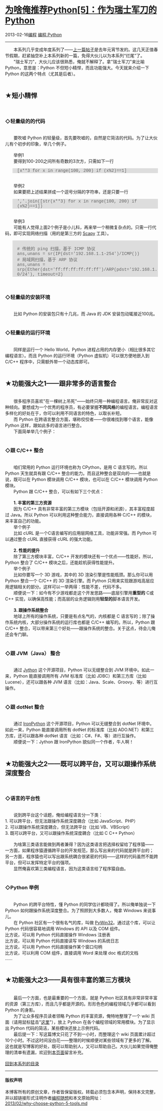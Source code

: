 <!DOCTYPE html>
<html xmlns="http://www.w3.org/1999/xhtml" xml:lang="zh-CN">
<head>
<meta http-equiv="Content-Type" content="text/html; charset=utf-8" />
<meta name="generator" content="Python script by program.think@gmail.com" />
<meta name="provider" content="program-think.blogspot.com" />
<link type="text/css" rel="stylesheet" href="../../css/program-think.css" />
<title>为啥俺推荐Python[5]：作为瑞士军刀的Python - 编程随想的博客</title>
</head>
<body>
<div id="main" style="width:100%;">
<h1><a href="../../index.md" title="回到首页">为啥俺推荐Python[5]：作为瑞士军刀的Python</a></h1>
<div class="post-info"><span class="date-header">2013-02-16</span><a href="../../tags/E7BC96E7A88B.md" class="tag">编程</a> <a href="../../tags/E7BC96E7A88B.Python.md" class="tag">编程.Python</a> </div>
<hr>
<div class="post">
&#12288;&#12288;本系列几乎变成年度系列了——<a href="../../2012/02/why-choose-python-4-fp.md">上一篇帖子</a>是去年元宵节发的。这几天正值春节假期，赶紧抽空补上本系列新的一篇，免得大伙儿以为本系列“烂尾”了。<br />&#12288;&#12288;"瑞士军刀"，大伙儿应该很熟悉，俺就不解释了。拿"瑞士军刀"来比喻 Python，意思是：Python 不但短小精悍，而且功能强大。今天就来介绍一下 Python 的这两个特点（尤其是后者）。<a name='more'></a><!--program-think--><br /><br /><h2>★短小精悍</h2><br /><h3>◇轻量级的的代码</h3><br />&#12288;&#12288;要吹嘘 Python 的轻量级，首先要吹嘘的，自然是它简洁的代码。为了让大伙儿有个初步的印象，举几个例子。<br /><br />&#12288;&#12288;举例1<br />&#12288;&#12288;要得到100-200之间所有奇数的3次方，只需如下一行<br /><blockquote style="background-color:#DDD;"><font face="Courier New">[x**3 for x in range(100, 200) if (x%2)==1]</font></blockquote><br />&#12288;&#12288;举例2<br />&#12288;&#12288;如果要把上述结果拼成一个逗号分隔的字符串，还是只要一行<br /><blockquote style="background-color:#DDD;"><font face="Courier New">','.join([str(x**3) for x in range(100, 200) if (x%2)==1])</font></blockquote><br />&#12288;&#12288;举例3<br />&#12288;&#12288;可能有人觉得上面2个例子是小儿科，再来举一个稍微复杂点的。只需一行代码，即可实现网络扫描（用的是第三方的 <a href="http://www.secdev.org/projects/scapy/" target="_blank" rel="nofollow">Scapy</a> 工具）。<br /><blockquote style="background-color:#DDD;"><font face="Courier New"><br /># 传统的 ping 扫描，基于 ICMP 协议<br />ans,unans = sr(IP(dst=&#39;192.168.1.1-254&#39;)/ICMP())<br /># 局域网扫描，基于 ARP 协议<br />ans,unans = srp(Ether(dst='ff:ff:ff:ff:ff:ff')/ARP(pdst='192.168.1.0/24'), timeout=2)</font></blockquote><br /><h3>◇轻量级的安装环境</h3><br />&#12288;&#12288;比如 Python 的安装包只有十几兆，而 Java 的 JDK 安装包动辄接近100兆。<br /><br /><h3>◇轻量级的运行环境</h3><br />&#12288;&#12288;同样是运行一个 Hello World，Python 进程占用的内存更小（相比很多其它编程语言）。而且 Python 的运行环境（Python 虚拟机）可以很方便地嵌入到 C/C++ 程序中，只需额外带一个动态库即可。<br /><br /><h2>★功能强大之1——跟非常多的语言整合</h2><br />&#12288;&#12288;很多程序员喜欢"在一棵树上吊死"——始终只用一种编程语言。俺非常反对这种倾向。要想成为一个优秀的程序员，有必要掌握<b>不同风格</b>的编程语言。编程语言多样化的好处在于，你可以利用不同语言的特色，以取长补短。<br />&#12288;&#12288;而 Python 在跨语言整合方面，堪称佼佼者——你很难找到哪个语言，能像 Python 这样，跟如此多的语言进行整合。<br />&#12288;&#12288;下面简单举几个例子：<br /><br /><h3>◇跟 C/C++ 整合</h3><br />&#12288;&#12288;咱们常用的 Python 运行环境也称为 CPython，是用 C 语言写的。所以 Python 天生就具有跟 C/C++ 整合的能力。而且这种整合是双向的——也就是说，既可以在 Python 模块调用 C/C++ 模块，也可以在 C/C++ 模块调用 Python 模块。<br />&#12288;&#12288;Python 跟 C/C++ 整合，可以有如下三个优点：<br /><br />&#12288;&#12288;<b>1. 丰富的第三方资源</b><br />&#12288;&#12288;因为 C/C++ 具有非常丰富的第三方模块（包括开源和闭源），其丰富程度超过 Java。所以 Python 可以利用这种整合能力，直接调用各种 C/C++ 的模块，来丰富自己的功能。<br />&#12288;&#12288;举个例子<br />&#12288;&#12288;比如 cURL 是一个C语言编写的应用层网络工具，功能非常强。而 Python 可以通过整合 cURL 直接获得 cURL 的强大功能。<br /><br />&#12288;&#12288;<b>2. 性能的提升</b><br />&#12288;&#12288;除了第三方模块丰富，C/C++ 开发的模块还有一个优点——性能好。所以，Python 整合了 C/C++ 模块之后，还能趁机获得性能提升。<br />&#12288;&#12288;举个例子<br />&#12288;&#12288;比如你要写一个 3D 游戏，其中的 3D 渲染引擎是性能瓶颈。那么你可以用 Python 整合一个 C/C++ 的 3D 渲染引擎。而 Python 只用来实现跟游戏高层应用逻辑相关的部分。这样可以一举两得：性能不差，代码不多。<br />&#12288;&#12288;顺便说一下：如今有不少游戏都走这个开发思路——底层引擎用<b>重型的</b> C或C++ 实现，以确保高性能；而高层的业务逻辑则用<b>轻型的</b>脚本语言开发。<br /><br />&#12288;&#12288;<b>3. 跟操作系统整合</b><br />&#12288;&#12288;地球上所有的操作系统，只要是有点名气的，内核都是 C 语言写的；除了操作系统内核，大部分操作系统的运行库也都是 C/C++ 编写的。所以，Python 跟 C/C++ 整合，可以带来第三个好处——跟操作系统的整合。关于这点，待会儿俺还会专门聊。<br /><br /><h3>◇跟 JVM（Java） 整合</h3><br />&#12288;&#12288;通过 <a href="http://www.jython.org/" target="_blank" rel="nofollow">Jython</a> 这个开源项目，Python 可以无缝整合到 JVM 环境中。如此一来，Python 能直接调用所有 JVM 标准库（比如 JDBC）和第三方库（比如 Lucene），还可以跟各种 JVM 语言（比如：Java、Scale、Groovy、等）进行互操作。<br /><br /><h3>◇跟 dotNet 整合</h3><br />&#12288;&#12288;通过 <a href="http://ironpython.net/" target="_blank" rel="nofollow">IronPython</a> 这个开源项目，Python 可以无缝整合到 dotNet 环境中。如此一来，Python 能直接调用所有 dotNet 的标准库（比如 ADO.NET）和第三方库，还可以跟各种 dotNet 语言（比如：C#、F#、等）进行互操作。<br />&#12288;&#12288;顺便说一下：Jython 跟 IronPython 貌似同一个作者，牛人啊！<br /><br /><h2>★功能强大之2——既可以跨平台，又可以跟操作系统深度整合</h2><br /><h3>◇语言的平台性</h3><br />&#12288;&#12288;说到跨平台这个话题，俺给编程语言分一下类：<br />1. 可以跨平台，但无法跟操作系统深度耦合（比如 JavaScript、PHP）<br />2. 可以跟操作系统深度耦合，但无法跨平台（比如 VB、VBScript）<br />3. 既可以跨平台，又可以跟操作系统深度耦合（比如 C C++ Python）<br /><br />&#12288;&#12288;为啥第三类语言能做到两者兼得？因为这类语言把选择权留给了程序猿——<br />一方面，如果程序猿遵循跨平台的开发规范，那么写出来的代码就是跨平台的；<br />另一方面，程序猿也可以写出跟系统耦合很紧密的代码——这样的代码虽然不能跨平台，但可以发挥特定平台的强项。<br />&#12288;&#12288;显然俺喜欢第三类编程语言，因为这类语言给了程序猿自由。<br /><br /><h3>◇Python 举例</h3><br />&#12288;&#12288;Python 的跨平台特性，懂 Python 的同学估计都晓得了。所以俺单独说一下 Python 如何跟操作系统深度整合。为了照顾到大多数人，俺拿 Windows 来说事儿。<br />&#12288;&#12288;在 Python 社区有一个很有名气的库，叫做 <a href="http://sourceforge.net/projects/pywin32/" target="_blank" rel="nofollow">PyWin32</a>。通过这个库，可以让 Python 代码很容易地调用 Windows 的 API 以及 COM 组件。<br />比方说，可以用 Python 代码直接操作 Windows 注册表<br />比方说，可以用 Python 代码直接读写 Windows 的系统日志<br />比方说，可以用 Python 代码直接操作某个窗口句柄<br />比方说，可以利用 COM 组件，直接调用 Word 来处理 doc 格式的文档<br />......<br /><br /><h2>★功能强大之3——具有很丰富的第三方模块</h2><br />&#12288;&#12288;最后一个方面，也是最重要的一个方面，就是 Python 社区具有非常非常丰富的资源（第三方库），而且几乎都是开源的。形形色色的编程领域几乎都可以看到 Python 的身影。<br />&#12288;&#12288;为了让众多程序员读者领略 Python 的丰富资源，俺特地整理了一个 wiki 页面（请用鼠标猛击"<a href="https://code.google.com/p/program-think/wiki/OpensourcePython" target="_blank">这里</a>"），放上 Python 在各个编程领域的常用模块。为了显示出 Python 代码的简洁，某些模块还放上示例代码。<br />&#12288;&#12288;最后提一下：写这篇博文只花了不到一小时，而整理这个 wiki 页面累计超过10个小时。不过这时间没白花——整理的时候顺便对某些领域有了更多的了解。这也就是写博客的好处，既可以帮助别人，又可以帮助自己。大伙儿如果觉得俺整理的清单有遗漏，欢迎到<a href="../../2013/02/why-choose-python-5-tools.md">本页面</a>留言补充。<br /><br /><a href="../../2009/08/why-choose-python-0-overview.md#index" target="_blank">回到本系列的目录</a><div class="blogger-post-footer">
</div>
<hr>
<div class="copyright">
<h4>版权声明</h4>
本博客所有的原创文章，作者皆保留版权。转载必须包含本声明，保持本文完整，并以超链接形式注明作者<a href="mailto:program.think@gmail.com">编程随想</a>和本文原始网址：<br>
<a href="2013/02/why-choose-python-5-tools.md">2013/02/why-choose-python-5-tools.md</a>
</div>
</div>
</body>
</html>
